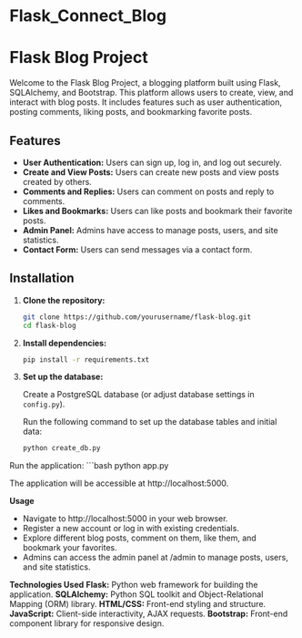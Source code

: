 # Flask_Connect_Blog
# Flask Blog Project

Welcome to the Flask Blog Project, a blogging platform built using Flask, SQLAlchemy, and Bootstrap. This platform allows users to create, view, and interact with blog posts. It includes features such as user authentication, posting comments, liking posts, and bookmarking favorite posts.


## Features

- **User Authentication:** Users can sign up, log in, and log out securely.
- **Create and View Posts:** Users can create new posts and view posts created by others.
- **Comments and Replies:** Users can comment on posts and reply to comments.
- **Likes and Bookmarks:** Users can like posts and bookmark their favorite posts.
- **Admin Panel:** Admins have access to manage posts, users, and site statistics.
- **Contact Form:** Users can send messages via a contact form.

## Installation

1. **Clone the repository:**

   ```bash
   git clone https://github.com/yourusername/flask-blog.git
   cd flask-blog
2. **Install dependencies:**

    ```bash
    pip install -r requirements.txt
3. **Set up the database:**

   Create a PostgreSQL database (or adjust database settings in `config.py`).

   Run the following command to set up the database tables and initial data:

   ```bash
   python create_db.py


Run the application:
    ```bash
   python app.py

    
The application will be accessible at http://localhost:5000.

**Usage**
-   Navigate to http://localhost:5000 in your web browser.
-   Register a new account or log in with existing credentials.
-   Explore different blog posts, comment on them, like them, and bookmark your favorites.
-   Admins can access the admin panel at /admin to manage posts, users, and site statistics.

**Technologies Used**
**Flask:** Python web framework for building the application.
**SQLAlchemy:** Python SQL toolkit and Object-Relational Mapping (ORM) library.
**HTML/CSS:** Front-end styling and structure.
**JavaScript:** Client-side interactivity, AJAX requests.
**Bootstrap:** Front-end component library for responsive design.
